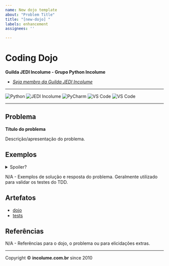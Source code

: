 ```yaml
---
name: New dojo template
about: "Problem Title"
title: "[new-dojo] "
labels: enhancement
assignees: ''

---
```


# Coding Dojo

**Guilda JEDI Incolume - Grupo Python Incolume**

- _[Seja membro da Guilda JEDI Incolume](https://discord.gg/eBNamXVtBW)_

---

![Python](https://img.shields.io/badge/Python-512BD4?style=flat&logo=python&logoColor=yellow)
![JEDI Incolume](https://img.shields.io/badge/incolume-JEDI-blue?style=flat)
![PyCharm](https://img.shields.io/badge/PyCharm-AABBCC?style=flat)
![VS Code](https://img.shields.io/badge/VScode-AABBCC?style=flat&logo=visualstudiocode&logoColor=white)
![VS Code](https://img.shields.io/badge/CodeSpace-AABBCC?style=flat&logo=visualstudiocode&logoColor=white)

---

## Problema

**Título do problema**

Descrição/apresentação do problema.

## Exemplos

<details> 
  <summary>Spoiler?</summary> 
   Considerar em caso de fatoração:

    > modo pythônico
    > sem condicionais 
    > estruturas performáticas
    > redução de complexidade ciclomática 
    > análise assintótica de algoritmos (big O)

</details>

N/A - Exemplos de solução e resposta do problema. Geralmente utilizado para validar os testes do TDD.

## Artefatos

- [dojo](__init__.py)
- [tests](test_YYYYMMDD.py)


## Referências

N/A - Referências para o dojo, o problema ou para elicidações extras.

---

Copyright &copy; **incolume.com.br** since 2010